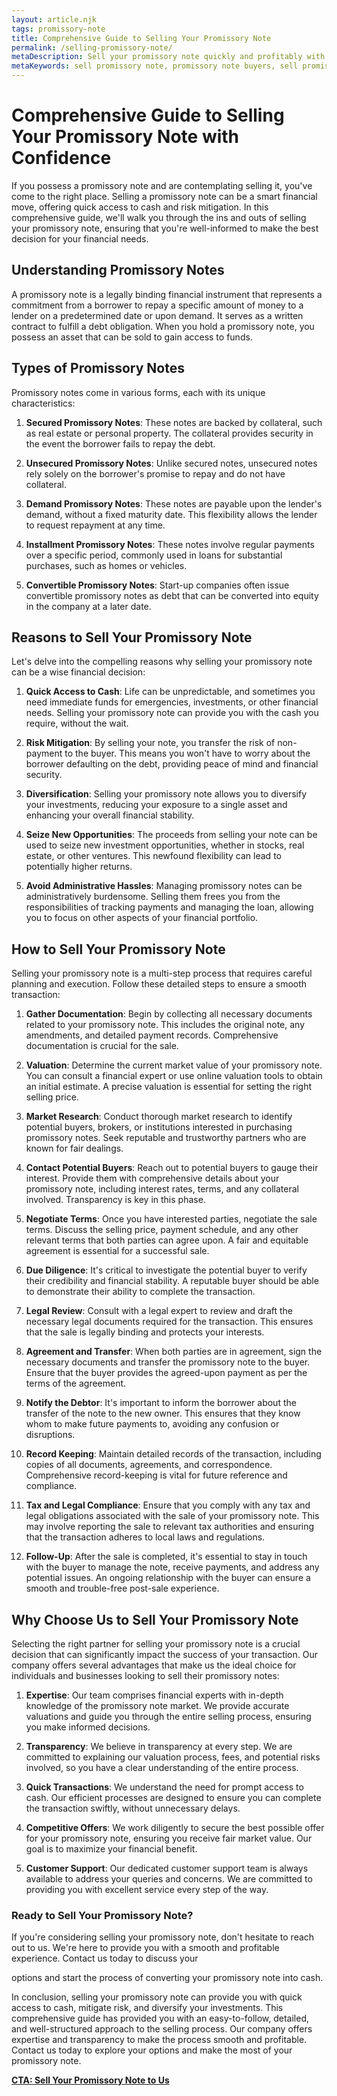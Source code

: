 ```yaml
---
layout: article.njk
tags: promissory-note
title: Comprehensive Guide to Selling Your Promissory Note
permalink: /selling-promissory-note/
metaDescription: Sell your promissory note quickly and profitably with our help! We offer expert guidance, transparent processes, and competitive offers to ensure you get the best possible deal.
metaKeywords: sell promissory note, promissory note buyers, sell promissory note online, how to sell a promissory note, companies that buy promissory notes, promissory note sale
---
```


# Comprehensive Guide to Selling Your Promissory Note with Confidence

If you possess a promissory note and are contemplating selling it, you've come to the right place. Selling a promissory note can be a smart financial move, offering quick access to cash and risk mitigation. In this comprehensive guide, we'll walk you through the ins and outs of selling your promissory note, ensuring that you're well-informed to make the best decision for your financial needs.

## Understanding Promissory Notes

A promissory note is a legally binding financial instrument that represents a commitment from a borrower to repay a specific amount of money to a lender on a predetermined date or upon demand. It serves as a written contract to fulfill a debt obligation. When you hold a promissory note, you possess an asset that can be sold to gain access to funds.

## Types of Promissory Notes

Promissory notes come in various forms, each with its unique characteristics:

1. **Secured Promissory Notes**: These notes are backed by collateral, such as real estate or personal property. The collateral provides security in the event the borrower fails to repay the debt.

2. **Unsecured Promissory Notes**: Unlike secured notes, unsecured notes rely solely on the borrower's promise to repay and do not have collateral.

3. **Demand Promissory Notes**: These notes are payable upon the lender's demand, without a fixed maturity date. This flexibility allows the lender to request repayment at any time.

4. **Installment Promissory Notes**: These notes involve regular payments over a specific period, commonly used in loans for substantial purchases, such as homes or vehicles.

5. **Convertible Promissory Notes**: Start-up companies often issue convertible promissory notes as debt that can be converted into equity in the company at a later date.

## Reasons to Sell Your Promissory Note

Let's delve into the compelling reasons why selling your promissory note can be a wise financial decision:

1. **Quick Access to Cash**: Life can be unpredictable, and sometimes you need immediate funds for emergencies, investments, or other financial needs. Selling your promissory note can provide you with the cash you require, without the wait.

2. **Risk Mitigation**: By selling your note, you transfer the risk of non-payment to the buyer. This means you won't have to worry about the borrower defaulting on the debt, providing peace of mind and financial security.

3. **Diversification**: Selling your promissory note allows you to diversify your investments, reducing your exposure to a single asset and enhancing your overall financial stability.

4. **Seize New Opportunities**: The proceeds from selling your note can be used to seize new investment opportunities, whether in stocks, real estate, or other ventures. This newfound flexibility can lead to potentially higher returns.

5. **Avoid Administrative Hassles**: Managing promissory notes can be administratively burdensome. Selling them frees you from the responsibilities of tracking payments and managing the loan, allowing you to focus on other aspects of your financial portfolio.

## How to Sell Your Promissory Note

Selling your promissory note is a multi-step process that requires careful planning and execution. Follow these detailed steps to ensure a smooth transaction:

1. **Gather Documentation**: Begin by collecting all necessary documents related to your promissory note. This includes the original note, any amendments, and detailed payment records. Comprehensive documentation is crucial for the sale.

2. **Valuation**: Determine the current market value of your promissory note. You can consult a financial expert or use online valuation tools to obtain an initial estimate. A precise valuation is essential for setting the right selling price.

3. **Market Research**: Conduct thorough market research to identify potential buyers, brokers, or institutions interested in purchasing promissory notes. Seek reputable and trustworthy partners who are known for fair dealings.

4. **Contact Potential Buyers**: Reach out to potential buyers to gauge their interest. Provide them with comprehensive details about your promissory note, including interest rates, terms, and any collateral involved. Transparency is key in this phase.

5. **Negotiate Terms**: Once you have interested parties, negotiate the sale terms. Discuss the selling price, payment schedule, and any other relevant terms that both parties can agree upon. A fair and equitable agreement is essential for a successful sale.

6. **Due Diligence**: It's critical to investigate the potential buyer to verify their credibility and financial stability. A reputable buyer should be able to demonstrate their ability to complete the transaction.

7. **Legal Review**: Consult with a legal expert to review and draft the necessary legal documents required for the transaction. This ensures that the sale is legally binding and protects your interests.

8. **Agreement and Transfer**: When both parties are in agreement, sign the necessary documents and transfer the promissory note to the buyer. Ensure that the buyer provides the agreed-upon payment as per the terms of the agreement.

9. **Notify the Debtor**: It's important to inform the borrower about the transfer of the note to the new owner. This ensures that they know whom to make future payments to, avoiding any confusion or disruptions.

10. **Record Keeping**: Maintain detailed records of the transaction, including copies of all documents, agreements, and correspondence. Comprehensive record-keeping is vital for future reference and compliance.

11. **Tax and Legal Compliance**: Ensure that you comply with any tax and legal obligations associated with the sale of your promissory note. This may involve reporting the sale to relevant tax authorities and ensuring that the transaction adheres to local laws and regulations.

12. **Follow-Up**: After the sale is completed, it's essential to stay in touch with the buyer to manage the note, receive payments, and address any potential issues. An ongoing relationship with the buyer can ensure a smooth and trouble-free post-sale experience.

## Why Choose Us to Sell Your Promissory Note

Selecting the right partner for selling your promissory note is a crucial decision that can significantly impact the success of your transaction. Our company offers several advantages that make us the ideal choice for individuals and businesses looking to sell their promissory notes:

1. **Expertise**: Our team comprises financial experts with in-depth knowledge of the promissory note market. We provide accurate valuations and guide you through the entire selling process, ensuring you make informed decisions.

2. **Transparency**: We believe in transparency at every step. We are committed to explaining our valuation process, fees, and potential risks involved, so you have a clear understanding of the entire process.

3. **Quick Transactions**: We understand the need for prompt access to cash. Our efficient processes are designed to ensure you can complete the transaction swiftly, without unnecessary delays.

4. **Competitive Offers**: We work diligently to secure the best possible offer for your promissory note, ensuring you receive fair market value. Our goal is to maximize your financial benefit.

5. **Customer Support**: Our dedicated customer support team is always available to address your queries and concerns. We are committed to providing you with excellent service every step of the way.

### Ready to Sell Your Promissory Note?

If you're considering selling your promissory note, don't hesitate to reach out to us. We're here to provide you with a smooth and profitable experience. Contact us today to discuss your

options and start the process of converting your promissory note into cash.

In conclusion, selling your promissory note can provide you with quick access to cash, mitigate risk, and diversify your investments. This comprehensive guide has provided you with an easy-to-follow, detailed, and well-structured approach to the selling process. Our company offers expertise and transparency to make the process smooth and profitable. Contact us today to explore your options and make the most of your promissory note.

**[CTA: Sell Your Promissory Note to Us](#)**

